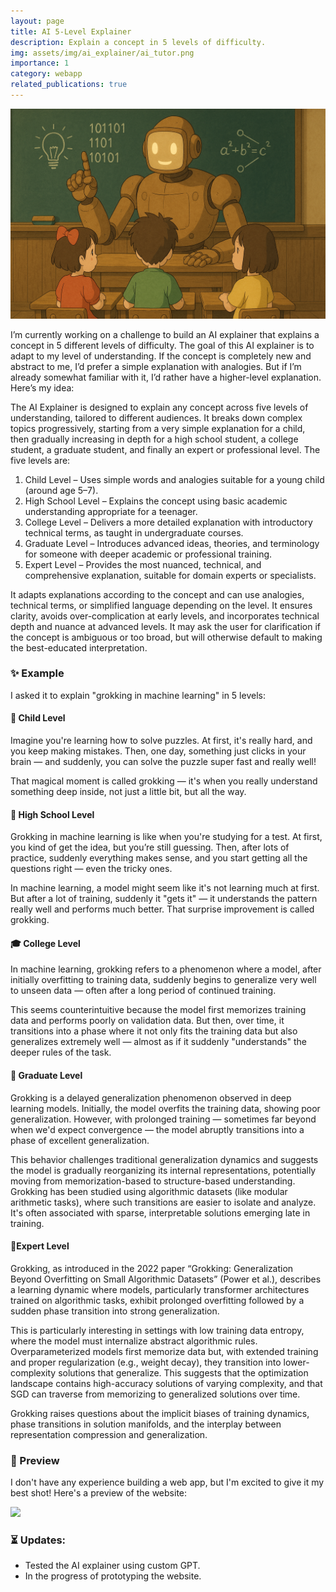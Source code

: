 ```yaml
---
layout: page
title: AI 5-Level Explainer
description: Explain a concept in 5 levels of difficulty.
img: assets/img/ai_explainer/ai_tutor.png
importance: 1
category: webapp
related_publications: true
---
```


<img src="https://raw.githubusercontent.com/shelvia-w/shelvia-w.github.io/refs/heads/master/assets/img/ai_explainer/ai_tutor_cover.png" width='800px'>

I’m currently working on a challenge to build an AI explainer that explains a concept in 5 different levels of difficulty. The goal of this AI explainer is to adapt to my level of understanding. If the concept is completely new and abstract to me, I’d prefer a simple explanation with analogies. But if I’m already somewhat familiar with it, I’d rather have a higher-level explanation. Here’s my idea:

The AI Explainer is designed to explain any concept across five levels of understanding, tailored to different audiences. It breaks down complex topics progressively, starting from a very simple explanation for a child, then gradually increasing in depth for a high school student, a college student, a graduate student, and finally an expert or professional level. The five levels are:

1. Child Level – Uses simple words and analogies suitable for a young child (around age 5–7).
2. High School Level – Explains the concept using basic academic understanding appropriate for a teenager.
3. College Level – Delivers a more detailed explanation with introductory technical terms, as taught in undergraduate courses.
4. Graduate Level – Introduces advanced ideas, theories, and terminology for someone with deeper academic or professional training.
5. Expert Level – Provides the most nuanced, technical, and comprehensive explanation, suitable for domain experts or specialists.

It adapts explanations according to the concept and can use analogies, technical terms, or simplified language depending on the level. It ensures clarity, avoids over-complication at early levels, and incorporates technical depth and nuance at advanced levels. It may ask the user for clarification if the concept is ambiguous or too broad, but will otherwise default to making the best-educated interpretation.

### ✨ Example

I asked it to explain "grokking in machine learning" in 5 levels:

#### 👶 Child Level

Imagine you're learning how to solve puzzles. At first, it's really hard, and you keep making mistakes. Then, one day, something just clicks in your brain — and suddenly, you can solve the puzzle super fast and really well!

That magical moment is called grokking — it's when you really understand something deep inside, not just a little bit, but all the way.

#### 🎒 High School Level

Grokking in machine learning is like when you're studying for a test. At first, you kind of get the idea, but you’re still guessing. Then, after lots of practice, suddenly everything makes sense, and you start getting all the questions right — even the tricky ones.

In machine learning, a model might seem like it's not learning much at first. But after a lot of training, suddenly it "gets it" — it understands the pattern really well and performs much better. That surprise improvement is called grokking.

#### 🎓 College Level

In machine learning, grokking refers to a phenomenon where a model, after initially overfitting to training data, suddenly begins to generalize very well to unseen data — often after a long period of continued training.

This seems counterintuitive because the model first memorizes training data and performs poorly on validation data. But then, over time, it transitions into a phase where it not only fits the training data but also generalizes extremely well — almost as if it suddenly "understands" the deeper rules of the task.

#### 📝 Graduate Level

Grokking is a delayed generalization phenomenon observed in deep learning models. Initially, the model overfits the training data, showing poor generalization. However, with prolonged training — sometimes far beyond when we'd expect convergence — the model abruptly transitions into a phase of excellent generalization.

This behavior challenges traditional generalization dynamics and suggests the model is gradually reorganizing its internal representations, potentially moving from memorization-based to structure-based understanding. Grokking has been studied using algorithmic datasets (like modular arithmetic tasks), where such transitions are easier to isolate and analyze. It's often associated with sparse, interpretable solutions emerging late in training.  

#### 🧠Expert Level

Grokking, as introduced in the 2022 paper “Grokking: Generalization Beyond Overfitting on Small Algorithmic Datasets” (Power et al.), describes a learning dynamic where models, particularly transformer architectures trained on algorithmic tasks, exhibit prolonged overfitting followed by a sudden phase transition into strong generalization.

This is particularly interesting in settings with low training data entropy, where the model must internalize abstract algorithmic rules. Overparameterized models first memorize data but, with extended training and proper regularization (e.g., weight decay), they transition into lower-complexity solutions that generalize. This suggests that the optimization landscape contains high-accuracy solutions of varying complexity, and that SGD can traverse from memorizing to generalized solutions over time.

Grokking raises questions about the implicit biases of training dynamics, phase transitions in solution manifolds, and the interplay between representation compression and generalization.

### 👀 Preview
I don't have any experience building a web app, but I'm excited to give it my best shot! Here's a preview of the website:

<img src="https://raw.githubusercontent.com/shelvia-w/shelvia-w.github.io/refs/heads/master/assets/img/ai_explainer/web.png" width='800px'>

### ⏳ Updates:
- Tested the AI explainer using custom GPT.
- In the progress of prototyping the website.
